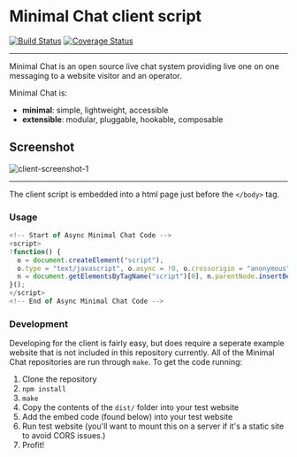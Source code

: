 # Minimal Chat client script

[![Build Status](https://travis-ci.org/minimalchat/client.svg?branch=master)](https://travis-ci.org/minimalchat/client)
[![Coverage Status](https://coveralls.io/repos/github/minimalchat/client/badge.svg?branch=master)](https://coveralls.io/github/minimalchat/client?branch=master)

---

Minimal Chat is an open source live chat system providing live one on one messaging to a website visitor and an operator.

Minimal Chat is:
-   **minimal**: simple, lightweight, accessible
-   **extensible**: modular, pluggable, hookable, composable


Screenshot
---
![client-screenshot-1](https://user-images.githubusercontent.com/563301/32126485-e6cc2850-bb3e-11e7-9526-eed26b217289.png)



---

The client script is embedded into a html page just before the `</body>` tag.

### Usage

```javascript
<!-- Start of Async Minimal Chat Code -->
<script>
!function() {
  o = document.createElement("script"),
  o.type = "text/javascript", o.async = !0, o.crossorigin = "anonymous", o.src = "/mnml-0.2.0.min.js",
  n = document.getElementsByTagName("script")[0], n.parentNode.insertBefore(o, n);
}();
</script>
<!-- End of Async Minimal Chat Code -->
```

### Development

Developing for the client is fairly easy, but does require a seperate example website that is not included in this repository currently. All of the Minimal Chat repositories are run through `make`. To get the code running:

1.  Clone the repository
2.  `npm install`
3.  `make`
4.  Copy the contents of the `dist/` folder into your test website
5.  Add the embed code (found below) into your test website
6.  Run test website (you'll want to mount this on a server if it's a static site to avoid CORS issues.)
7.  Profit!

